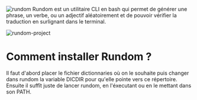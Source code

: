 ![rundom](https://user-images.githubusercontent.com/99363563/154323192-08dc0c15-57cd-4481-80f4-73974adaafb5.jpg)
Rundom est un utilitaire CLI en bash qui permet de générer une phrase, un verbe, ou un adjectif aléatoirement et de pouvoir vérifier la traduction en surlignant dans le terminal.

![rundom-project](https://user-images.githubusercontent.com/99363563/154323341-a49c5de0-d0cd-480a-b496-4e138fe11b19.jpg)

# Comment installer Rundom ?

Il faut d'abord placer le fichier dictionnaries où on le souhaite puis changer dans rundom la variable DICDIR pour qu'elle pointe vers ce répertoire. Ensuite il suffît juste de lancer rundom, en l'éxecutant ou en le mettant dans son PATH.

